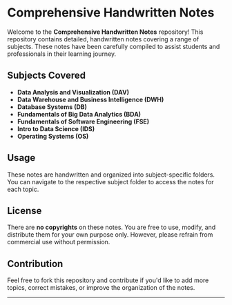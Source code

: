 # Comprehensive Handwritten Notes

Welcome to the **Comprehensive Handwritten Notes** repository! This repository contains detailed, handwritten notes covering a range of subjects. These notes have been carefully compiled to assist students and professionals in their learning journey.

## Subjects Covered

- **Data Analysis and Visualization (DAV)**
- **Data Warehouse and Business Intelligence (DWH)**
- **Database Systems (DB)**
- **Fundamentals of Big Data Analytics (BDA)**
- **Fundamentals of Software Engineering (FSE)**
- **Intro to Data Science (IDS)**
- **Operating Systems (OS)**

## Usage

These notes are handwritten and organized into subject-specific folders. You can navigate to the respective subject folder to access the notes for each topic.

## License

There are **no copyrights** on these notes. You are free to use, modify, and distribute them for your own purpose only. However, please refrain from commercial use without permission.

## Contribution

Feel free to fork this repository and contribute if you'd like to add more topics, correct mistakes, or improve the organization of the notes.

---
